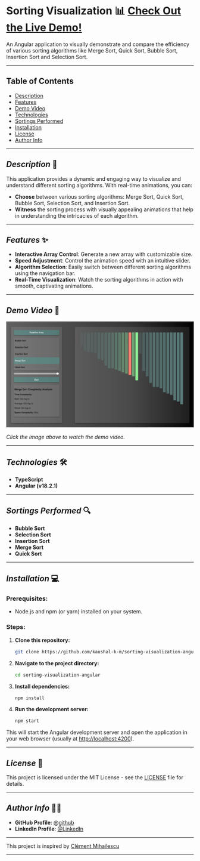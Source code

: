 # **Sorting Visualization** 📊 [Check Out the Live Demo!](https://kaushal-k-m.github.io/sorting-visualization-angular/#/)
An Angular application to visually demonstrate and compare the efficiency of various sorting algorithms like Merge Sort, Quick Sort, Bubble Sort, Insertion Sort and Selection Sort.

---

## **Table of Contents**
- [Description](#description)
- [Features](#features)
- [Demo Video](#demo-video)
- [Technologies](#technologies)
- [Sortings Performed](#sortings-performed)
- [Installation](#installation)
- [License](#license)
- [Author Info](#author-info)

---

## **_Description_** 🚀
This application provides a dynamic and engaging way to visualize and understand different sorting algorithms. With real-time animations, you can:

- **Choose** between various sorting algorithms: Merge Sort, Quick Sort, Bubble Sort, Selection Sort, and Insertion Sort.
- **Witness** the sorting process with visually appealing animations that help in understanding the intricacies of each algorithm.
  
---

## **_Features_** ✨
- **Interactive Array Control**: Generate a new array with customizable size.
- **Speed Adjustment**: Control the animation speed with an intuitive slider.
- **Algorithm Selection**: Easily switch between different sorting algorithms using the navigation bar.
- **Real-Time Visualization**: Watch the sorting algorithms in action with smooth, captivating animations.

---

## **_Demo Video_** 🎥
![Sorting Visualization Demo](./assets/live_ss.png)

*Click the image above to watch the demo video.*

---

## **_Technologies_** 🛠️
- **TypeScript**
- **Angular (v18.2.1)**

---

## **_Sortings Performed_** 🔍
- **Bubble Sort**
- **Selection Sort**
- **Insertion Sort**
- **Merge Sort**
- **Quick Sort**

---

## **_Installation_** 💻

### **Prerequisites:**
- Node.js and npm (or yarn) installed on your system.

### **Steps:**

1. **Clone this repository:**
    ```bash
    git clone https://github.com/kaushal-k-m/sorting-visualization-angular.git
    ```

2. **Navigate to the project directory:**
    ```bash
    cd sorting-visualization-angular
    ```

3. **Install dependencies:**
    ```bash
    npm install
    ```

4. **Run the development server:**
    ```bash
    npm start
    ```

This will start the Angular development server and open the application in your web browser (usually at [http://localhost:4200](http://localhost:4200)).

---

## **_License_** 📄
This project is licensed under the MIT License - see the [LICENSE](./LICENSE) file for details.

---

## **_Author Info_** 🧑‍💻
- **GitHub Profile**: [@github](https://github.com/kaushal-k-m)
- **LinkedIn Profile**: [@LinkedIn](https://www.linkedin.com/in/kaushal-k-m)

---
This project is inspired by [Clément Mihailescu](https://www.clementmihailescu.com)

---

